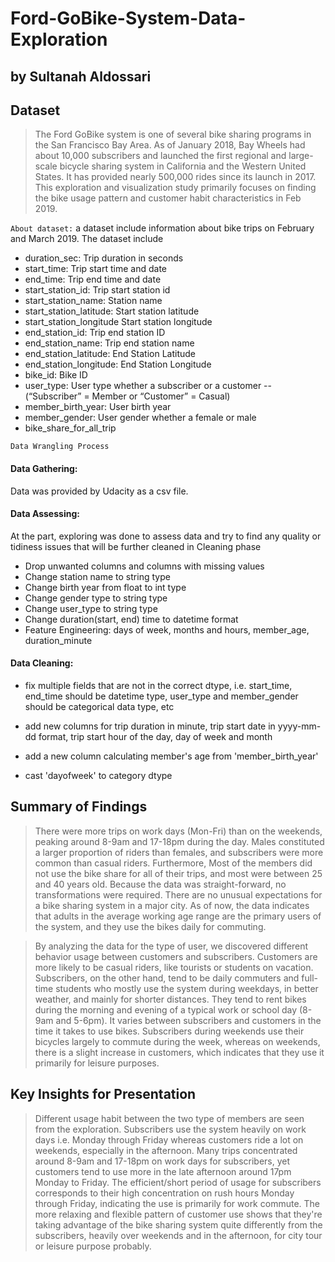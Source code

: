 # Ford-GoBike-System-Data-Exploration
## by Sultanah Aldossari


## Dataset

> The Ford GoBike system is one of several bike sharing programs in the San Francisco Bay Area. As of January 2018, Bay Wheels had about 10,000 subscribers and launched the first regional and large-scale bicycle sharing system in California and the Western United States. It has provided nearly 500,000 rides since its launch in 2017. This exploration and visualization study primarily focuses on finding the bike usage pattern and customer habit characteristics in Feb 2019.

`About dataset:` 
a dataset include information about bike trips on February and March 2019. The dataset include

- duration_sec: Trip duration in seconds
- start_time: Trip start time and date
- end_time: Trip end time and date
- start_station_id: Trip start station id
- start_station_name: Station name
- start_station_latitude: Start station latitude
- start_station_longitude Start station longitude
- end_station_id: Trip end station ID
- end_station_name: Trip end station name
- end_station_latitude: End Station Latitude
- end_station_longitude: End Station Longitude
- bike_id: Bike ID
- user_type: User type whether a subscriber or a customer -- (“Subscriber” = Member or “Customer” = Casual)
- member_birth_year: User birth year
- member_gender: User gender whether a female or male
- bike_share_for_all_trip


`Data Wrangling Process`

#### Data Gathering: 
Data was provided by Udacity as a csv file.

#### Data Assessing:
At the part, exploring was done to assess data and try to find any quality or tidiness issues that 
will be further cleaned in Cleaning phase
- Drop unwanted columns and columns with missing values 
- Change station name to string type 
- Change birth year from float to int type
- Change gender type to string type 
- Change user_type to string type 
- Change duration(start, end) time to datetime format
- Feature Engineering: days of week, months and hours, member_age, duration_minute

#### Data Cleaning:
- fix multiple fields that are not in the correct dtype, i.e. start_time, end_time should be datetime type, user_type and member_gender should be categorical data type, etc

- add new columns for trip duration in minute, trip start date in yyyy-mm-dd format, trip start hour of the day, day of week and month

- add a new column calculating member's age from 'member_birth_year'

- cast 'dayofweek' to category dtype


## Summary of Findings

> There were more trips on work days (Mon-Fri) than on the weekends, peaking around 8-9am and 17-18pm during the day. Males constituted a larger proportion of riders than females, and subscribers were more common than casual riders. Furthermore, Most of the members did not use the bike share for all of their trips, and most were between 25 and 40 years old. Because the data was straight-forward, no transformations were required. There are no unusual expectations for a bike sharing system in a major city. As of now, the data indicates that adults in the average working age range are the primary users of the system, and they use the bikes daily for commuting.

> By analyzing the data for the type of user, we discovered different behavior usage between customers and subscribers. Customers are more likely to be casual riders, like tourists or students on vacation. Subscribers, on the other hand, tend to be daily commuters and full-time students who mostly use the system during weekdays, in better weather, and mainly for shorter distances. They tend to rent bikes during the morning and evening of a typical work or school day (8-9am and 5-6pm). It varies between subscribers and customers in the time it takes to use bikes. Subscribers during weekends use their bicycles largely to commute during the week, whereas on weekends, there is a slight increase in customers, which indicates that they use it primarily for leisure purposes.


## Key Insights for Presentation

> Different usage habit between the two type of members are seen from the exploration. Subscribers use the system heavily on work days i.e. Monday through Friday whereas customers ride a lot on weekends, especially in the afternoon. Many trips concentrated around 8-9am and 17-18pm on work days for subscribers, yet customers tend to use more in the late afternoon around 17pm Monday to Friday. The efficient/short period of usage for subscribers corresponds to their high concentration on rush hours Monday through Friday, indicating the use is primarily for work commute. The more relaxing and flexible pattern of customer use shows that they're taking advantage of the bike sharing system quite differently from the subscribers, heavily over weekends and in the afternoon, for city tour or leisure purpose probably.
